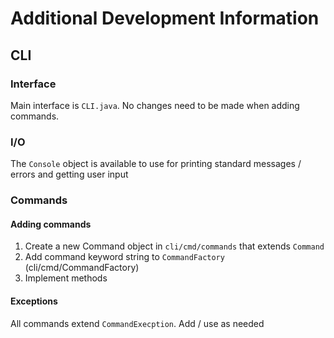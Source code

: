 # Additional Development Information

## CLI
### Interface
Main interface is `CLI.java`. No changes need to be made when adding commands.

### I/O
The `Console` object is available to use for printing standard messages / errors and getting user input

### Commands

#### Adding commands
1. Create a new Command object in `cli/cmd/commands` that extends `Command`
2. Add command keyword string to `CommandFactory` (cli/cmd/CommandFactory)
3. Implement methods

#### Exceptions
All commands extend `CommandExecption`. Add / use as needed